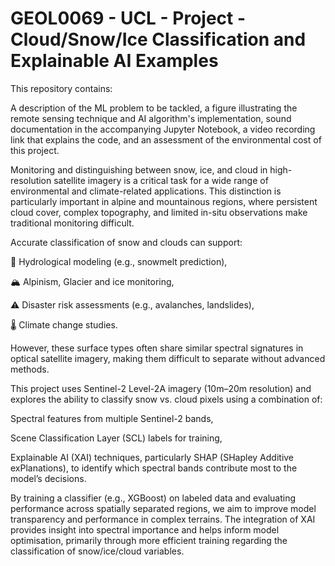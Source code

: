 # GEOL0069 - UCL - Project - Cloud/Snow/Ice Classification and Explainable AI Examples

This repository contains:

A description of the ML problem to be tackled,
a figure illustrating the remote sensing technique and AI algorithm's implementation,
sound documentation in the accompanying Jupyter Notebook,
a video recording link that explains the code,
and an assessment of the environmental cost of this project.

Monitoring and distinguishing between snow, ice, and cloud in high-resolution satellite imagery is a critical task for a wide range of environmental and climate-related applications. This distinction is particularly important in alpine and mountainous regions, where persistent cloud cover, complex topography, and limited in-situ observations make traditional monitoring difficult.

Accurate classification of snow and clouds can support:

🌊 Hydrological modeling (e.g., snowmelt prediction),

🏔️ Alpinism, Glacier and ice monitoring,

⚠️ Disaster risk assessments (e.g., avalanches, landslides),

🌡️ Climate change studies.

However, these surface types often share similar spectral signatures in optical satellite imagery, making them difficult to separate without advanced methods.

This project uses Sentinel-2 Level-2A imagery (10m–20m resolution) and explores the ability to classify snow vs. cloud pixels using a combination of:

Spectral features from multiple Sentinel-2 bands,

Scene Classification Layer (SCL) labels for training,

Explainable AI (XAI) techniques, particularly SHAP (SHapley Additive exPlanations), to identify which spectral bands contribute most to the model’s decisions.

By training a classifier (e.g., XGBoost) on labeled data and evaluating performance across spatially separated regions, we aim to improve model transparency and performance in complex terrains. The integration of XAI provides insight into spectral importance and helps inform model optimisation, primarily through more efficient training regarding the classification of snow/ice/cloud variables.
